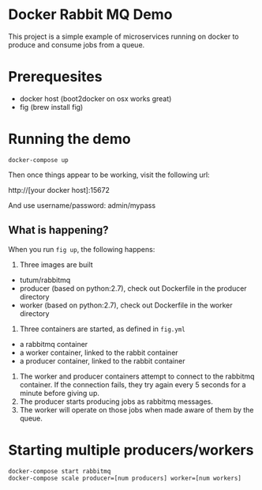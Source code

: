 # Docker Rabbit MQ Demo

This project is a simple example of microservices running on docker to produce and consume jobs from a queue.

# Prerequesites

* docker host (boot2docker on osx works great)
* fig (brew install fig)

# Running the demo

`docker-compose up`

Then once things appear to be working, visit the following url:

http://[your docker host]:15672

And use username/password: admin/mypass

## What is happening?

When you run `fig up`, the following happens:

1. Three images are built
 * tutum/rabbitmq
 * producer (based on python:2.7), check out Dockerfile in the producer directory
 * worker (based on python:2.7), check out Dockerfile in the worker directory
1. Three containers are started, as defined in `fig.yml`
 * a rabbitmq container
 * a worker container, linked to the rabbit container
 * a producer container, linked to the rabbit container
1. The worker and producer containers attempt to connect to the rabbitmq container. If the connection fails, they try again every 5 seconds for a minute before giving up.
1. The producer starts producing jobs as rabbitmq messages.
1. The worker will operate on those jobs when made aware of them by the queue.

# Starting multiple producers/workers

    docker-compose start rabbitmq
    docker-compose scale producer=[num producers] worker=[num workers]
